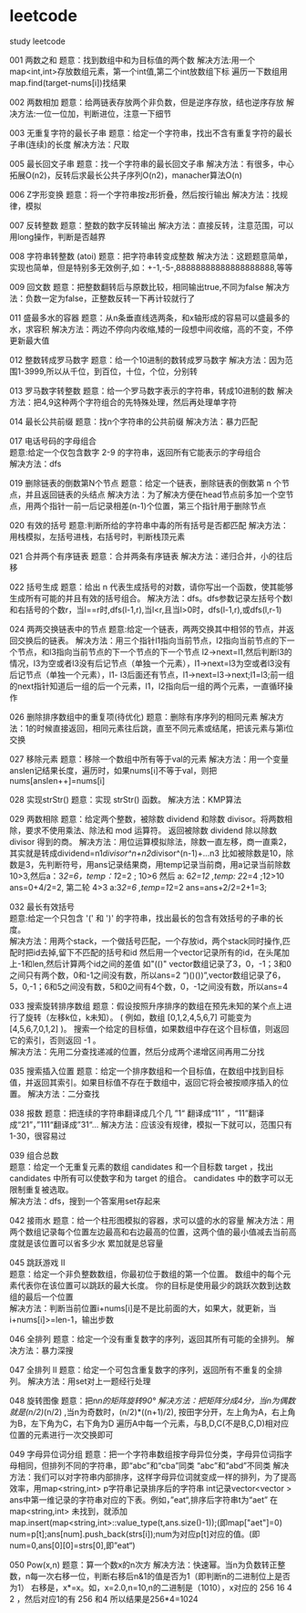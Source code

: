 # leetcode
study leetcode

001 两数之和
题意：找到数组中和为目标值的两个数
解决方法:用一个map<int,int>存放数组元素，第一个int值,第二个int放数组下标
		遍历一下数组用map.find(target-nums[i])找结果
		
002 两数相加
题意：给两链表存放两个非负数，但是逆序存放，结也逆序存放
解决方法:一位一位加，判断进位，注意一下细节

003 无重复字符的最长子串
题意：给定一个字符串，找出不含有重复字符的最长子串(连续)的长度
解决方法：尺取

005 最长回文子串
题意：找一个字符串的最长回文子串
解决方法：有很多，中心拓展O(n2)，反转后求最长公共子序列O(n2)，manacher算法O(n)

006 Z字形变换
题意：将一个字符串按z形折叠，然后按行输出
解决方法：找规律，模拟

007 反转整数
题意：整数的数字反转输出
解决方法：直接反转，注意范围，可以用long操作，判断是否越界

008 字符串转整数 (atoi)
题意：把字符串转变成整数
解决方法：这题题意简单，实现也简单，但是特别多无效例子,如：+-1,-5-,88888888888888888888,等等

009 回文数
题意：把整数翻转后与原数比较，相同输出true,不同为false
解决方法：负数一定为false，正整数反转一下再计较就行了

011 盛最多水的容器
题意：从n条垂直线选两条，和x轴形成的容易可以盛最多的水，求容积
解决方法：两边不停向内收缩,矮的一段想中间收缩，高的不变，不停更新最大值

012 整数转成罗马数字
题意：给一个10进制的数转成罗马数字
解决方法：因为范围1-3999,所以从千位，到百位，十位，个位，分别转

013 罗马数字转整数
题意：给一个罗马数字表示的字符串，转成10进制的数
解决方法：把4,9这种两个字符组合的先特殊处理，然后再处理单字符

014 最长公共前缀
题意：找n个字符串的公共前缀
解决方法：暴力匹配

017 电话号码的字母组合<br>
题意:给定一个仅包含数字 2-9 的字符串，返回所有它能表示的字母组合<br>
解决方法：dfs<br>

019 删除链表的倒数第N个节点
题意：给定一个链表，删除链表的倒数第 n 个节点，并且返回链表的头结点
解决方法：为了解决方便在head节点前多加一个空节点，用两个指针一前一后记录相差(n-1)个位置，第三个指针用于删除节点

020 有效的括号
题意:判断所给的字符串中毒的所有括号是否都匹配
解决方法：用栈模拟，左括号进栈，右括号时，判断栈顶元素

021 合并两个有序链表
题意：合并两条有序链表
解决方法：递归合并，小的往后移

022 括号生成
题意：给出 n 代表生成括号的对数，请你写出一个函数，使其能够生成所有可能的并且有效的括号组合。
解决方法：dfs。dfs参数记录左括号个数l和右括号的个数r，当l==r时,dfs(l-1,r),当l<r,且当l>0时，dfs(l-1,r),或dfs(l,r-1)

024 两两交换链表中的节点
题意:给定一个链表，两两交换其中相邻的节点，并返回交换后的链表。
解决方法：用三个指针l1指向当前节点，l2指向当前节点的下一个节点，和l3指向当前节点的下一个节点的下一个节点
			l2->next=l1,然后判断l3的情况，l3为空或者l3没有后记节点（单独一个元素），l1->next=l3为空或者l3没有后记节点（单独一个元素），l1-
			l3后面还有节点，l1->next=l3->next;l1=l3;前一组的next指针知道后一组的后一个元素，l1，l2指向后一组的两个元素，一直循环操作
			
026 删除排序数组中的重复项(待优化)
题意：删除有序序列的相同元素
解决方法：1的时候直接返回，相同元素往后跳，直至不同元素或结尾，把该元素与第i位交换

027  移除元素
题意：移除一个数组中所有等于val的元素
解决方法：用一个变量anslen记结果长度，遍历时，如果nums[i]不等于val，则把nums[anslen++]=nums[i]

028 实现strStr()
题意：实现 strStr() 函数。
解决方法：KMP算法

029 两数相除
题意：给定两个整数，被除数 dividend 和除数 divisor。将两数相除，要求不使用乘法、除法和 mod 运算符。
	  返回被除数 dividend 除以除数 divisor 得到的商。
解决方法：用位运算模拟除法，除数一直左移，商一直乘2，其实就是转成dividend=n1*divisor^n+n2*divisor^(n-1)+...n3
		  比如被除数是10，除数是3，先判断符号，用ans记录结果商，用temp记录当前商，用a记录当前除数
			10>3,然后a：3*2=6，temp：1*2=2 ; 10>6 然后 a: 6*2=12 ,temp: 2*2=4 ;12>10 ans=0+4/2=2,
			第二轮 4>3 a:3*2=6 ,temp=1*2=2 ans=ans+2/2=2+1=3;

032 最长有效括号<br>
题意:给定一个只包含 '(' 和 ')' 的字符串，找出最长的包含有效括号的子串的长度。<br>
解决方法：用两个stack，一个做括号匹配，一个存放id，两个stack同时操作,匹配时把id去掉,留下不匹配的括号和id
			然后用一个vector记录所有的id，在头尾加上-1和len,然后计算两个id之间的差值 如"(()"
			vector数组记录了3，0，-1；3和0之间只有两个数，0和-1之间没有数，所以ans=2
			“)()())”,vector数组记录了6，5，0,-1；6和5之间没有数，5和0之间有4个数，0，-1之间没有数，所以ans=4<br>

033 搜索旋转排序数组
题意：假设按照升序排序的数组在预先未知的某个点上进行了旋转（左移k位，k未知）。
		( 例如，数组 [0,1,2,4,5,6,7] 可能变为 [4,5,6,7,0,1,2] )。
		搜索一个给定的目标值，如果数组中存在这个目标值，则返回它的索引，否则返回 -1 。<br>
解决方法：先用二分查找递减的位置，然后分成两个递增区间再用二分找<br>

035 搜索插入位置
题意：给定一个排序数组和一个目标值，在数组中找到目标值，并返回其索引。如果目标值不存在于数组中，返回它将会被按顺序插入的位置。
解决方法：二分查找

038 报数
题意：把连续的字符串翻译成几个几 ”1“ 翻译成“11” ，“11”翻译成“21”，”111“翻译成”31“...
解决方法：应该没有规律，模拟一下就可以，范围只有1-30，很容易过

039 组合总数<br>
题意：给定一个无重复元素的数组 candidates 和一个目标数 target ，找出 candidates 中所有可以使数字和为 target 的组合。
candidates 中的数字可以无限制重复被选取。<br>
解决方法：dfs，搜到一个答案用set存起来

042 接雨水
题意：给一个柱形图模拟的容器，求可以盛的水的容量
解决方法：用两个数组记录每个位置左边最高和右边最高的位置，这两个值的最小值减去当前高度就是该位置可以省多少水
			累加就是总容量

045 跳跃游戏 II<br>
题意：给定一个非负整数数组，你最初位于数组的第一个位置。
		数组中的每个元素代表你在该位置可以跳跃的最大长度。
		你的目标是使用最少的跳跃次数到达数组的最后一个位置	<br>
解决方法：判断当前位置i+nums[i]是不是比前面的大，如果大，就更新，当i+nums[i]>=len-1，输出步数
		
046 全排列
题意：给定一个没有重复数字的序列，返回其所有可能的全排列。
解决方法：暴力深搜

047 全排列 II
题意：给定一个可包含重复数字的序列，返回所有不重复的全排列。
解决方法：用set对上一题经行处理
		
048  旋转图像
题意：把n*n的矩阵旋转90°
解决方法：把矩阵分成4分，当n为偶数就是(n/2)*(n/2) ,当n为奇数时，(n/2)*((n+1)/2),
			按田字分开，左上角为A，右上角为B，左下角为C，右下角为D
			遍历A中每一个元素，与B,D,C(不是B,C,D)相对应位置的元素进行一次交换即可

049 字母异位词分组
题意：把一个字符串数组按字母异位分类，字母异位词指字母相同，但排列不同的字符串，即“abc”和“cba”同类 “abc”和“abd”不同类
解决方法：我们可以对字符串内部排序，这样字母异位词就变成一样的排列，为了提高效率，用map<string,int> p字符串记录排序后的字符串
		int记录vector<vector <string> > ans中第一维记录的字符串对应的下表。例如，”eat“,排序后字符串t为“aet” 在map<string,int>
		未找到，就添加map.insert(map<string,int>::value_type(t,ans.size()-1));(即map["aet"]=0)
		num=p[t];ans[num].push_back(strs[i]);num为对应p[t]对应的值。(即num=0,ans[0][0]=strs[0],即”eat“)
		
050 Pow(x,n)
题意：算一个数x的n次方
解决方法：快速幂。当n为负数转正整数，n每一次右移一位，判断右移后n&1的值是否为1（即判断n的二进制位上是否为1）
		右移是，x*=x。如，x=2.0,n=10,n的二进制是（1010），x对应的  256 16 4 2 ，然后对应1的有 256 和4 所以结果是256*4=1024
		